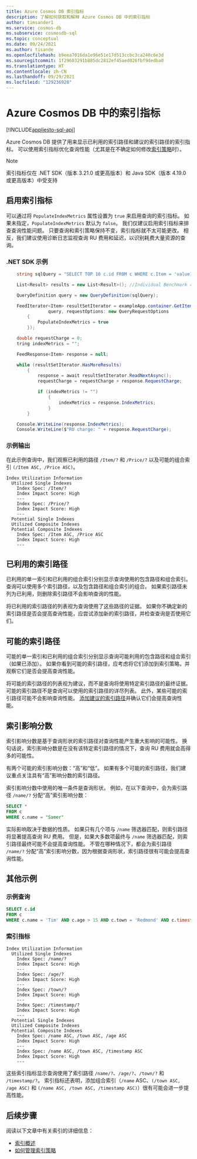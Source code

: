```yaml
---
title: Azure Cosmos DB 索引指标
description: 了解如何获取和解释 Azure Cosmos DB 中的索引指标
author: timsander1
ms.service: cosmos-db
ms.subservice: cosmosdb-sql
ms.topic: conceptual
ms.date: 09/24/2021
ms.author: tisande
ms.openlocfilehash: b9eea7016da1e96e51e17d513ccbc3ca240c6e3d
ms.sourcegitcommit: 1f29603291b885dc2812ef45aed026fbf9dedba0
ms.translationtype: HT
ms.contentlocale: zh-CN
ms.lasthandoff: 09/29/2021
ms.locfileid: "129236928"
---
```

# <a name="indexing-metrics-in-azure-cosmos-db"></a>Azure Cosmos DB 中的索引指标
[!INCLUDE[appliesto-sql-api](../includes/appliesto-sql-api.md)]

Azure Cosmos DB 提供了用来显示已利用的索引路径和建议的索引路径的索引指标。 可以使用索引指标优化查询性能（尤其是在不确定如何修改[索引策略](../index-policy.md)时）。

> [!NOTE]
> 索引指标仅在 .NET SDK（版本 3.21.0 或更高版本）和 Java SDK（版本 4.19.0 或更高版本）中受支持

## <a name="enable-indexing-metrics"></a>启用索引指标

可以通过将 `PopulateIndexMetrics` 属性设置为 `true` 来启用查询的索引指标。 如果未指定，`PopulateIndexMetrics` 默认为 `false`。 我们仅建议启用索引指标来排查查询性能问题。 只要查询和索引策略保持不变，索引指标就不太可能更改。 相反，我们建议使用诊断日志监视查询 RU 费用和延迟，以识别耗费大量资源的查询。

### <a name="net-sdk-example"></a>.NET SDK 示例

```csharp
    string sqlQuery = "SELECT TOP 10 c.id FROM c WHERE c.Item = 'value1234' AND c.Price > 2";

    List<Result> results = new List<Result>(); //Individual Benchmark results

    QueryDefinition query = new QueryDefinition(sqlQuery);

    FeedIterator<Item> resultSetIterator = exampleApp.container.GetItemQueryIterator<Item>(
                query, requestOptions: new QueryRequestOptions
        {
            PopulateIndexMetrics = true
        });

    double requestCharge = 0;
    tring indexMetrics = "";

    FeedResponse<Item> response = null;

    while (resultSetIterator.HasMoreResults)
        {
            response = await resultSetIterator.ReadNextAsync();
            requestCharge = requestCharge + response.RequestCharge;

            if (indexMetrics != "")
                {
                    indexMetrics = response.IndexMetrics;
                }
        }

    Console.WriteLine(response.IndexMetrics);
    Console.WriteLine($"RU charge: " + response.RequestCharge);
```

### <a name="example-output"></a>示例输出

在此示例查询中，我们观察已利用的路径 `/Item/?` 和 `/Price/?` 以及可能的组合索引 `(/Item ASC, /Price ASC)`。

```
Index Utilization Information
  Utilized Single Indexes
    Index Spec: /Item/?
    Index Impact Score: High
    ---
    Index Spec: /Price/?
    Index Impact Score: High
    ---
  Potential Single Indexes
  Utilized Composite Indexes
  Potential Composite Indexes
    Index Spec: /Item ASC, /Price ASC
    Index Impact Score: High
    ---
```

## <a name="utilized-indexed-paths"></a>已利用的索引路径

已利用的单一索引和已利用的组合索引分别显示查询使用的包含路径和组合索引。 查询可以使用多个索引路径，以及包含路径和组合索引的组合。 如果索引路径未列为已利用，则删除索引路径不会影响查询的性能。

将已利用的索引路径的列表视为查询使用了这些路径的证据。 如果你不确定新的索引路径是否会提高查询性能，应尝试添加新的索引路径，并检查查询是否使用它们。

## <a name="potential-indexed-paths"></a>可能的索引路径

可能的单一索引和已利用的组合索引分别显示查询可能利用的包含路径和组合索引（如果已添加）。 如果你看到可能的索引路径，应考虑将它们添加到索引策略，并观察它们是否会提高查询性能。

将可能的索引路径的列表视为建议，而不是查询将使用特定索引路径的最终证据。 可能的索引路径不是查询可以使用的索引路径的详尽列表。 此外，某些可能的索引路径可能不会影响查询性能。 [添加建议的索引路径](how-to-manage-indexing-policy.md)并确认它们会提高查询性能。

## <a name="index-impact-score"></a>索引影响分数

索引影响分数是基于查询形状的索引路径对查询性能产生重大影响的可能性。 换句话说，索引影响分数是在没有该特定索引路径的情况下，查询 RU 费用就会高得多的可能性。 

有两个可能的索引影响分数：“高”和“低”。 如果有多个可能的索引路径，我们建议重点关注具有“高”影响分数的索引路径。

索引影响分数中使用的唯一条件是查询形状。 例如，在以下查询中，会为索引路径 `/name/?` 分配“高”索引影响分数：

```sql
SELECT * 
FROM c
WHERE c.name = "Samer"
```

实际影响取决于数据的性质。 如果只有几个项与 `/name` 筛选器匹配，则索引路径将显著提高查询 RU 费用。 但是，如果大多数项最终与 `/name` 筛选器匹配，则索引路径最终可能不会提高查询性能。 不管在哪种情况下，都会为索引路径 `/name/?` 分配“高”索引影响分数，因为根据查询形状，索引路径很有可能会提高查询性能。

## <a name="additional-examples"></a>其他示例

### <a name="example-query"></a>示例查询

```sql
SELECT c.id 
FROM c 
WHERE c.name = 'Tim' AND c.age > 15 AND c.town = 'Redmond' AND c.timestamp > 2349230183
```

### <a name="index-metrics"></a>索引指标

```
Index Utilization Information
  Utilized Single Indexes
    Index Spec: /name/?
    Index Impact Score: High
    ---
    Index Spec: /age/?
    Index Impact Score: High
    ---
    Index Spec: /town/?
    Index Impact Score: High
    ---
    Index Spec: /timestamp/?
    Index Impact Score: High
    ---
  Potential Single Indexes
  Utilized Composite Indexes
  Potential Composite Indexes
    Index Spec: /name ASC, /town ASC, /age ASC
    Index Impact Score: High
    ---
    Index Spec: /name ASC, /town ASC, /timestamp ASC
    Index Impact Score: High
    ---
```
这些索引指标显示查询使用了索引路径 `/name/?`、`/age/?`、`/town/?` 和 `/timestamp/?`。 索引指标还表明，添加组合索引（`/name` ASC、`(/town ASC, /age ASC)` 和 `(/name ASC, /town ASC, /timestamp ASC)`）很有可能会进一步提高性能。

## <a name="next-steps"></a>后续步骤

阅读以下文章中有关索引的详细信息：

- [索引概述](../index-overview.md)
- [如何管理索引策略](how-to-manage-indexing-policy.md)
